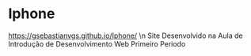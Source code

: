 # Iphone
https://gsebastianvgs.github.io/Iphone/ \n
Site Desenvolvido na Aula de Introdução de Desenvolvimento Web Primeiro Periodo
